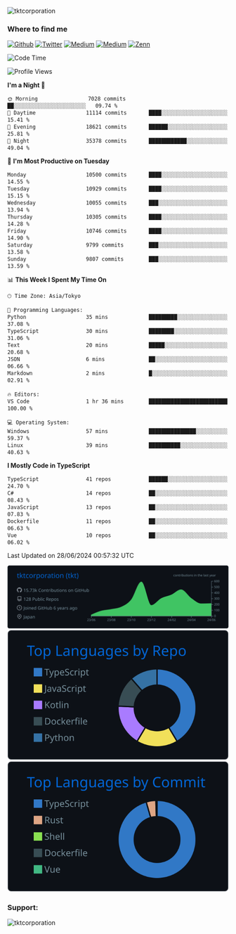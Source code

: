 <p align="left"> <img src="https://komarev.com/ghpvc/?username=tktcorporation&label=Profile%20views&color=0e75b6&style=flat" alt="tktcorporation" /> </p>

<h3>Where to find me</h3>
<p>
<a href="https://github.com/tktcorporation" target="_blank"><img alt="Github" src="https://img.shields.io/badge/GitHub-%2312100E.svg?&style=for-the-badge&logo=Github&logoColor=white" /></a>
<a href="https://twitter.com/tktcorporation" target="_blank"><img alt="Twitter" src="https://img.shields.io/badge/twitter-%231DA1F2.svg?&style=for-the-badge&logo=twitter&logoColor=white" /></a>
<a href="https://www.linkedin.com/in/tktcorporation" target="_blank"><img alt="Medium" src="https://img.shields.io/badge/linkdin-0a66c2.svg?&style=for-the-badge&logo=linkedin&logoColor=white" /></a>
<a href="https://qiita.com/tktcorporation" target="_blank"><img alt="Medium" src="https://img.shields.io/badge/qiita-55C500.svg?&style=for-the-badge&logo=qiita&logoColor=white" /></a>
<a href="https://zenn.dev/tktcorporation" target="_blank"><img alt="Zenn" src="https://img.shields.io/badge/Zenn-3EA8FF.svg?&style=for-the-badge&logo=Zenn&logoColor=white" /></a>
</p>
  
<!--START_SECTION:waka-->
![Code Time](http://img.shields.io/badge/Code%20Time-1%2C587%20hrs%2017%20mins-blue)

![Profile Views](http://img.shields.io/badge/Profile%20Views-0-blue)

**I'm a Night 🦉** 

```text
🌞 Morning                7028 commits        ██░░░░░░░░░░░░░░░░░░░░░░░   09.74 % 
🌆 Daytime                11114 commits       ████░░░░░░░░░░░░░░░░░░░░░   15.41 % 
🌃 Evening                18621 commits       ██████░░░░░░░░░░░░░░░░░░░   25.81 % 
🌙 Night                  35378 commits       ████████████░░░░░░░░░░░░░   49.04 % 
```
📅 **I'm Most Productive on Tuesday** 

```text
Monday                   10500 commits       ████░░░░░░░░░░░░░░░░░░░░░   14.55 % 
Tuesday                  10929 commits       ████░░░░░░░░░░░░░░░░░░░░░   15.15 % 
Wednesday                10055 commits       ███░░░░░░░░░░░░░░░░░░░░░░   13.94 % 
Thursday                 10305 commits       ████░░░░░░░░░░░░░░░░░░░░░   14.28 % 
Friday                   10746 commits       ████░░░░░░░░░░░░░░░░░░░░░   14.90 % 
Saturday                 9799 commits        ███░░░░░░░░░░░░░░░░░░░░░░   13.58 % 
Sunday                   9807 commits        ███░░░░░░░░░░░░░░░░░░░░░░   13.59 % 
```


📊 **This Week I Spent My Time On** 

```text
🕑︎ Time Zone: Asia/Tokyo

💬 Programming Languages: 
Python                   35 mins             █████████░░░░░░░░░░░░░░░░   37.08 % 
TypeScript               30 mins             ████████░░░░░░░░░░░░░░░░░   31.06 % 
Text                     20 mins             █████░░░░░░░░░░░░░░░░░░░░   20.68 % 
JSON                     6 mins              ██░░░░░░░░░░░░░░░░░░░░░░░   06.66 % 
Markdown                 2 mins              █░░░░░░░░░░░░░░░░░░░░░░░░   02.91 % 

🔥 Editors: 
VS Code                  1 hr 36 mins        █████████████████████████   100.00 % 

💻 Operating System: 
Windows                  57 mins             ███████████████░░░░░░░░░░   59.37 % 
Linux                    39 mins             ██████████░░░░░░░░░░░░░░░   40.63 % 
```

**I Mostly Code in TypeScript** 

```text
TypeScript               41 repos            ██████░░░░░░░░░░░░░░░░░░░   24.70 % 
C#                       14 repos            ██░░░░░░░░░░░░░░░░░░░░░░░   08.43 % 
JavaScript               13 repos            ██░░░░░░░░░░░░░░░░░░░░░░░   07.83 % 
Dockerfile               11 repos            ██░░░░░░░░░░░░░░░░░░░░░░░   06.63 % 
Vue                      10 repos            ██░░░░░░░░░░░░░░░░░░░░░░░   06.02 % 
```




 Last Updated on 28/06/2024 00:57:32 UTC
<!--END_SECTION:waka-->

[![](https://raw.githubusercontent.com/tktcorporation/tktcorporation/master/profile-summary-card-output/github_dark/0-profile-details.svg)](https://github.com/vn7n24fzkq/github-profile-summary-cards)
[![](https://raw.githubusercontent.com/tktcorporation/tktcorporation/master/profile-summary-card-output/github_dark/1-repos-per-language.svg)](https://github.com/vn7n24fzkq/github-profile-summary-cards) [![](https://raw.githubusercontent.com/tktcorporation/tktcorporation/master/profile-summary-card-output/github_dark/2-most-commit-language.svg)](https://github.com/vn7n24fzkq/github-profile-summary-cards)

<h3 align="left">Support:</h3>
<p><a href="https://www.buymeacoffee.com/tktcorporation"> <img align="left" src="https://cdn.buymeacoffee.com/buttons/v2/default-yellow.png" height="50" width="210" alt="tktcorporation" /></a></p><br><br>
